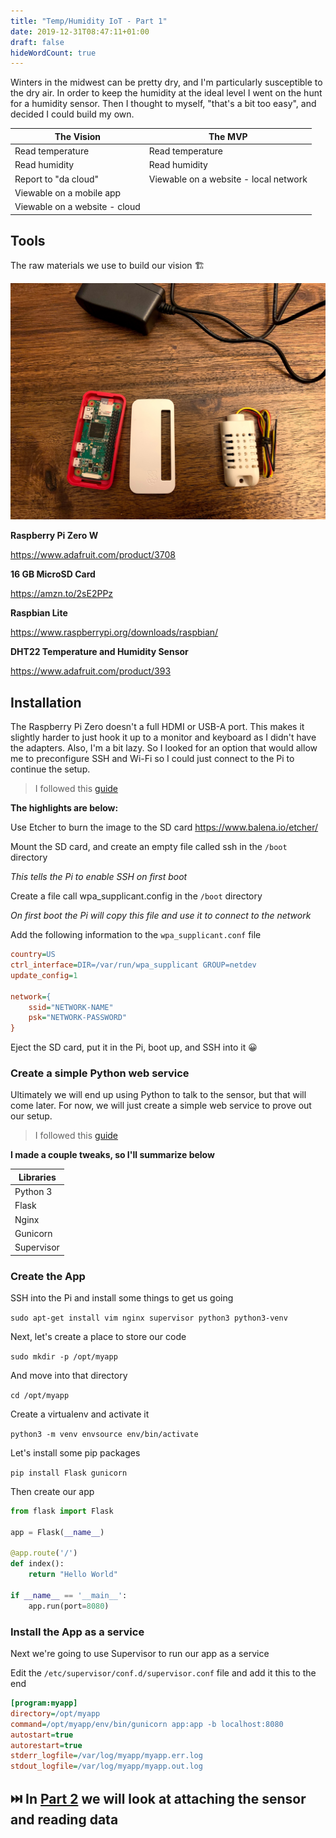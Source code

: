 ```yaml
---
title: "Temp/Humidity IoT - Part 1"
date: 2019-12-31T08:47:11+01:00
draft: false
hideWordCount: true
---
```


Winters in the midwest can be pretty dry, and I'm particularly susceptible to the dry air. In order to keep the humidity at the ideal level I went on the hunt for a humidity sensor. Then I thought to myself, "that's a bit too easy", and decided I could build my own.

| The Vision                    | The MVP                               |
|-------------------------------|---------------------------------------|
| Read temperature              | Read temperature                      |
| Read humidity                 | Read humidity                         |
| Report to "da cloud"          | Viewable on a website - local network |
| Viewable on a mobile app      |                                       |
| Viewable on a website - cloud |                                       |

## Tools
The raw materials we use to build our vision 🏗️

![Materials](images/materials.jpg)

**Raspberry Pi Zero W**

https://www.adafruit.com/product/3708

**16 GB MicroSD Card**

https://amzn.to/2sE2PPz

**Raspbian Lite**

https://www.raspberrypi.org/downloads/raspbian/

**DHT22 Temperature and Humidity Sensor**

https://www.adafruit.com/product/393


## Installation
The Raspberry Pi Zero doesn't a full HDMI or USB-A port. This makes it slightly harder to just hook it up to a monitor and keyboard as I didn't have the adapters. Also, I'm a bit lazy. So I looked for an option that would allow me to preconfigure SSH and Wi-Fi so I could just connect to the Pi to continue the setup.

> I followed this [guide](https://desertbot.io/blog/headless-raspberry-pi-4-ssh-wifi-setup/)


**The highlights are below:**

Use Etcher to burn the image to the SD card https://www.balena.io/etcher/

Mount the SD card, and create an empty file called ssh in the `/boot` directory

*This tells the Pi to enable SSH on first boot*

Create a file call wpa_supplicant.config in the `/boot` directory

*On first boot the Pi will copy this file and use it to connect to the network*

Add the following information to the `wpa_supplicant.conf` file

```ini
country=US
ctrl_interface=DIR=/var/run/wpa_supplicant GROUP=netdev
update_config=1

network={
    ssid="NETWORK-NAME"
    psk="NETWORK-PASSWORD"
}
```

Eject the SD card, put it in the Pi, boot up, and SSH into it 😀

### Create a simple Python web service
Ultimately we will end up using Python to talk to the sensor, but that will come later. For now, we will just create a simple web service to prove out our setup. 

> I followed this [guide](https://medium.com/ymedialabs-innovation/deploy-flask-app-with-nginx-using-gunicorn-and-supervisor-d7a93aa07c18)

**I made a couple tweaks, so I'll summarize below**


| Libraries  |
|------------|
| Python 3   |
| Flask      |
| Nginx      |
| Gunicorn   |
| Supervisor |


### Create the App
SSH into the Pi and install some things to get us going 

`sudo apt-get install vim nginx supervisor python3 python3-venv`

Next, let's create a place to store our code 

`sudo mkdir -p /opt/myapp`

And move into that directory 

`cd /opt/myapp`

Create a virtualenv and activate it

`python3 -m venv envsource env/bin/activate`

Let's install some pip packages

`pip install Flask gunicorn`

Then create our app

```python
from flask import Flask

app = Flask(__name__)

@app.route('/')
def index():
    return "Hello World"

if __name__ == '__main__':
    app.run(port=8080)
```

### Install the App as a service
Next we're going to use Supervisor to run our app as a service

Edit the `/etc/supervisor/conf.d/supervisor.conf` file and add it this to the end

```ini
[program:myapp]
directory=/opt/myapp
command=/opt/myapp/env/bin/gunicorn app:app -b localhost:8080
autostart=true
autorestart=true
stderr_logfile=/var/log/myapp/myapp.err.log
stdout_logfile=/var/log/myapp/myapp.out.log
```



## ⏭️  In **__[Part 2](/posts/2020/th-iot-part-2)__** we will look at attaching the sensor and reading data
